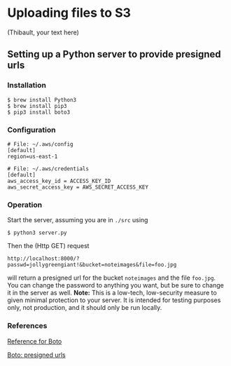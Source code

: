 
# Uploading files to S3

(Thibault, your text here)


## Setting up a Python server to provide presigned urls

### Installation

```
$ brew install Python3
$ brew install pip3
$ pip3 install boto3  
```

### Configuration

```
# File: ~/.aws/config
[default]
region=us-east-1

# File: ~/.aws/credentials
[default]
aws_access_key_id = ACCESS_KEY_ID
aws_secret_access_key = AWS_SECRET_ACCESS_KEY
```

### Operation

Start the server, assuming you are in `./src` using

```
$ python3 server.py
```

Then the (Http GET) request

```
http://localhost:8000/?passwd=jollygreengiant!&bucket=noteimages&file=foo.jpg
```

will return a presigned url for the bucket `noteimages` and the file `foo.jpg`.
You can change the password to anything you want, but be sure to change it in the
server as well.  **Note:** This is a low-tech, low-security measure to given
minimal protection to your server.  It is intended for testing purposes only,
not production, and it should only be run locally.

### References

[Reference for Boto](https://boto3.amazonaws.com/v1/documentation/api/latest/guide/quickstart.html)

[Boto: presigned urls](https://boto3.amazonaws.com/v1/documentation/api/latest/guide/s3-presigned-urls.html)
